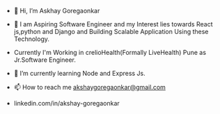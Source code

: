 - 👋 Hi, I’m Askhay Goregaonkar
- 👀 I am Aspiring Software Engineer and my Interest lies towards React js,python and Django and Building Scalable Application Using these Technology.
- Currently I'm Working in crelioHealth(Formally LiveHealth) Pune as Jr.Software Engineer.
- 🌱 I’m currently learning Node and Express Js.

- 📫 How to reach me akshaygoregaonkar@gmail.com
- linkedin.com/in/akshay-goregaonkar

<!---
akshaygoregaonkar/akshaygoregaonkar is a ✨ special ✨ repository because its `README.md` (this file) appears on your GitHub profile.
You can click the Preview link to take a look at your changes.
--->
